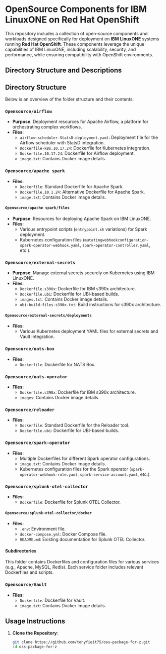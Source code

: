 # OpenSource Components for IBM LinuxONE on Red Hat OpenShift

This repository includes a collection of open-source components and workloads designed specifically for deployment on **IBM LinuxONE** systems running **Red Hat OpenShift**. These components leverage the unique capabilities of IBM LinuxONE, including scalability, security, and performance, while ensuring compatibility with OpenShift environments.

## Directory Structure and Descriptions

## Directory Structure

Below is an overview of the folder structure and their contents:

### `Opensource/airflow`
- **Purpose**: Deployment resources for Apache Airflow, a platform for orchestrating complex workflows.
- **Files**:
  - `airflow-scheduler-StatsD-deployment.yaml`: Deployment file for the Airflow scheduler with StatsD integration.
  - `Dockerfile-k8s.10.17.24`: Dockerfile for Kubernetes integration.
  - `Dockerfile.10.17.24`: Dockerfile for Airflow deployment.
  - `image.txt`: Contains Docker image details.

### `Opensource/apache spark`
- **Files**:
  - `Dockerfile`: Standard Dockerfile for Apache Spark.
  - `Dockerfile.10.1.24`: Alternative Dockerfile for Apache Spark.
  - `image.txt`: Contains Docker image details.

#### `Opensource/apache spark/files`
- **Purpose**: Resources for deploying Apache Spark on IBM LinuxONE.
- **Files**:
  - Various entrypoint scripts (`entrypoint.sh` variations) for Spark deployment.
  - Kubernetes configuration files (`mutatingwebhookconfiguration-spark-operator-webhook.yaml`, `spark-operator-controller.yaml`, etc.).

### `Opensource/external-secrets`
- **Purpose**: Manage external secrets securely on Kubernetes using IBM LinuxONE.
- **Files**:
  - `Dockerfile.s390x`: Dockerfile for IBM s390x architecture.
  - `Dockerfile.ubi`: Dockerfile for UBI-based builds.
  - `images.txt`: Contains Docker image details.
  - `ubi-build-files-s390x.txt`: Build instructions for s390x architecture.

#### `Opensource/external-secrets/deployments`
- **Files**:
  - Various Kubernetes deployment YAML files for external secrets and Vault integration.

### `Opensource/nats-box`
- **Files**:
  - `Dockerfile`: Dockerfile for NATS Box.

### `Opensource/nats-operator`
- **Files**:
  - `Dockerfile.s390x`: Dockerfile for IBM s390x architecture.
  - `images`: Contains Docker image details.

### `Opensource/reloader`
- **Files**:
  - `Dockerfile`: Standard Dockerfile for the Reloader tool.
  - `Dockerfile.ubi`: Dockerfile for UBI-based builds.

### `Opensource/spark-operator`
- **Files**:
  - Multiple Dockerfiles for different Spark operator configurations.
  - `image.txt`: Contains Docker image details.
  - Kubernetes configuration files for the Spark operator (`spark-operator-webhook-role.yaml`, `spark-service-account.yaml`, etc.).

### `Opensource/splunk-otel-collector`
- **Files**:
  - `Dockerfile`: Dockerfile for Splunk OTEL Collector.

#### `Opensource/splunk-otel-collector/docker`
- **Files**:
  - `.env`: Environment file.
  - `docker-compose.yml`: Docker Compose file.
  - `README.md`: Existing documentation for Splunk OTEL Collector.

#### Subdirectories
This folder contains Dockerfiles and configuration files for various services (e.g., Apache, MySQL, Redis). Each service folder includes relevant Dockerfiles and scripts.

### `Opensource/Vault`
- **Files**:
  - `Dockerfile`: Dockerfile for Vault.
  - `image.txt`: Contains Docker image details.

## Usage Instructions

1. **Clone the Repository**:
   ```bash
   git clone https://github.com/tonyfieit75/oss-package-for-z.git
   cd oss-package-for-z


